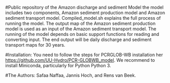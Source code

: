 #Public repository of the Amazon discharge and sediment Model
the model includes two components, Amazon sediment production model and Amazon sediment transport model.
Compiled_model.sh explains the full process of running the model. The output map of the Amazon sediment production model is used as an input of the Amazon sediment transport model. The running of the model depends on basic support functions for reading and converting input. The end output will be daily discharge and sediment transport maps for 30 years.  

#Installation:
You need to follow the steps for PCRGLOB-WB installation her https://github.com/UU-Hydro/PCR-GLOBWB_model. We recommend to install Miniconda, particularly for Python Python 3. 

#The Authors:
Safaa Naffaa, Jannis Hoch, and Rens van Beek.

